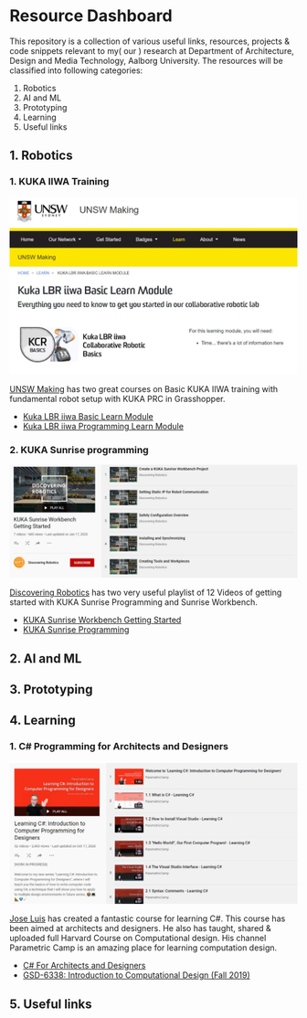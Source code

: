 # Resource Dashboard
This repository is a collection of various useful links, resources, projects & code snippets relevant to my( our ) research at Department of Architecture, Design and Media Technology, Aalborg University.
The resources will be classified into following categories:
1. Robotics
2. AI and ML
3. Prototyping
4. Learning
5. Useful links

## 1. Robotics
### 1. KUKA IIWA Training
![UNSW](01_images/01_unsw_kuka_iiwa.JPG)

[UNSW Making](https://www.making.unsw.edu.au/learn/) has two great courses on Basic KUKA IIWA training with fundamental robot setup with KUKA PRC in Grasshopper.
* [Kuka LBR iiwa Basic Learn Module](https://www.making.unsw.edu.au/learn/kuka-lbr-iiwa-learn-module/)
* [Kuka LBR iiwa Programming Learn Module](https://www.making.unsw.edu.au/learn/kuka-lbr-iiwa-programming-learn-module/)

### 2. KUKA Sunrise programming
![KUKA SUNRISE](01_images/03_kuka_sunrise.JPG)

[Discovering Robotics](https://www.youtube.com/channel/UCUpAYPzgvBLT4q2r1JPZkcg/playlists) has two very useful playlist of 12 Videos of  getting started with KUKA Sunrise Programming and Sunrise Workbench.
* [KUKA Sunrise Workbench Getting Started](https://www.youtube.com/playlist?list=PLsZwlq7W-FY48xAJDllP8ag73LcWurlPQ)
* [KUKA Sunrise Programming](https://www.youtube.com/playlist?list=PLsZwlq7W-FY4iW3ZXMfBM4qdBdiGLEL9K)

## 2. AI and ML
## 3. Prototyping
## 4. Learning
### 1. C# Programming for Architects and Designers
![JOSE](01_images/02_jose_c_sharp.JPG)

[Jose Luis](https://github.com/garciadelcastillo) has created a fantastic course for learning C#. This course has been aimed at architects and designers. He also has taught, shared & uploaded full Harvard Course on Computational design. His channel Parametric Camp is an amazing place for learning computation design.  
* [C# For Architects and Designers](https://www.youtube.com/playlist?list=PLx3k0RGeXZ_yfAFk4GT3gWdFhwCsODUNb)
* [GSD-6338: Introduction to Computational Design (Fall 2019)](https://www.youtube.com/playlist?list=PLvxxYImPCApUXhX3te3IK32ileXHpzKY4)

## 5. Useful links
